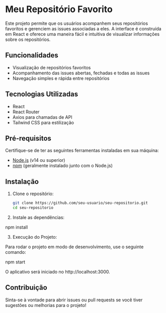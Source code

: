 # Meu Repositório Favorito

Este projeto permite que os usuários acompanhem seus repositórios favoritos e gerenciem as issues associadas a eles. A interface é construída em React e oferece uma maneira fácil e intuitiva de visualizar informações sobre os repositórios.

## Funcionalidades

- Visualização de repositórios favoritos
- Acompanhamento das issues abertas, fechadas e todas as issues
- Navegação simples e rápida entre repositórios

## Tecnologias Utilizadas

- React
- React Router
- Axios para chamadas de API
- Tailwind CSS para estilização

## Pré-requisitos

Certifique-se de ter as seguintes ferramentas instaladas em sua máquina:

- [Node.js](https://nodejs.org/) (v14 ou superior)
- [npm](https://www.npmjs.com/) (geralmente instalado junto com o Node.js)

## Instalação

1. Clone o repositório:

   ```bash
   git clone https://github.com/seu-usuario/seu-repositorio.git
   cd seu-repositorio

2. Instale as dependências:

npm install

3. Execução do Projeto:

Para rodar o projeto em modo de desenvolvimento, use o seguinte comando:

npm start

O aplicativo será iniciado no http://localhost:3000.

## Contribuição
Sinta-se à vontade para abrir issues ou pull requests se você tiver sugestões ou melhorias para o projeto!